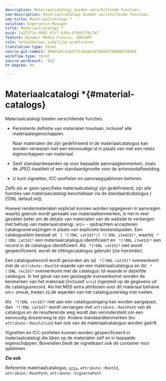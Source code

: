 ```yaml
---
description: Materiaalcatalogi bieden verschillende functies.
seo-description: Materiaalcatalogi bieden verschillende functies.
seo-title: Materiaalcatalogi *
solution: Experience Manager
title: Materiaalcatalogi *
uuid: 2a2f371e-0982-47c7-b3da-678a5ff6c7a7
feature: Dynamic Media Classic, SDK/API
role: Ontwikkelaar,zakelijke praktiserer
translation-type: tm+mt
source-git-commit: 469d1a5c43a972116a8a2efb0de5708800130a99
workflow-type: tm+mt
source-wordcount: '312'
ht-degree: 0%

---
```



# Materiaalcatalogi *{#material-catalogs}

Materiaalcatalogi bieden verschillende functies.

* Persistente definitie van materialen toestaan, inclusief alle materiaaleigenschappen.

   Naar materialen die zijn gedefinieerd in de materiaalcatalogus kan worden verwezen met een eenvoudige id in plaats van met een reeks eigenschappen van materiaal.
* Geef standaardwaarden op voor bepaalde aanvraagkenmerken, zoals de JPEG-kwaliteit of een standaardgrootte voor de antwoordafbeelding.
* U kunt vignetten, ICC-profielen en aanvraagsjablonen beheren.

Zelfs als er geen specifieke materiaalcatalogi zijn gedefinieerd, zijn alle functies van materiaalcatalogi beschikbaar via de standaardcatalogus ( [!DNL default.ini]).

Hoewel rendermaterialen expliciet kunnen worden opgegeven in aanvragen waarbij gebruik wordt gemaakt van materiaalkenmerken, is het in veel gevallen beter om de details van materialen van de website te verbergen met behulp van materiaalcatalogi. src= - opdrachten accepteren catalogusverwijzingen in plaats van expliciete bestandspaden. Een catalogusitem bestaat uit ` [ *[!DNL catId]*/] *[!DNL itemId]*`, waarbij ` *[!DNL catId]*` een materiaalcatalogus identificeert en ` *[!DNL itemId]*` een record in de catalogus identificeert. Als ` *[!DNL catId]*` niet wordt gespecificeerd, wordt de zittingscatalogus gebruikt (zie hieronder).

Een catalogusrecord wordt gevonden als (a) ` *[!DNL catId]*` overeenkomt met de `attribute::RootId`-waarde van een materiaalcatalogus en (b) ` *[!DNL recId]*` overeenkomt met de catalogus::Id-waarde in dezelfde catalogus. In het geval van een geslaagde overeenkomst worden de kenmerken van het materiaal (inclusief `src=`) ingesteld op de gegevens uit de catalogusrecord. Als het MSS extra attributen voor dit materiaal behalve src= omvat, treden zij de waarden van het catalogusverslag met voeten.

Als ` *[!DNL recId]*` niet aan een catalogusingang kan worden aangepast, dan ` *[!DNL catId]*` wordt vervangen met `attribute::RootPath` van de catalogus en de resulterende weg wordt dan verondersteld om een eenvoudig dossierweg te zijn. Andere standaardkenmerken (bv. `attribute::Resolution`) kan ook van de materiaalcatalogus worden geërft.

Vignetten en ICC-profielen kunnen worden gespecificeerd in materiaalcatalogi die lijken op de materialen zelf en in bepaalde eigenschappen. Bovendien biedt de vignetkaart ook de container voor sjablonen.

**Zie ook**

Referentie materiaalcatalogus, [ `src=`](../../../../../../ir-api/http-protocol/image-rendering-api-ref/c-ir-http-protocol-ref/c-ir-http-protocol-command-reference/r-ir-src.md#reference-62c98abad22149d68d405ed6aaff8272), `attribute::RootId`, `attribute::RootPath`, `attribute::VignettePath`
